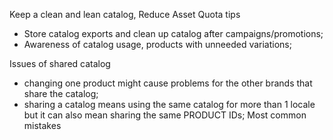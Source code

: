 Keep a clean and lean catalog, Reduce Asset Quota tips
- Store catalog exports and clean up catalog after campaigns/promotions;
- Awareness of catalog usage, products with unneeded variations;
  
Issues of shared catalog
- changing one product might cause problems for the other brands that share the catalog;
- sharing a catalog means using the same catalog for more than 1 locale but it can also mean sharing the same PRODUCT IDs;
Most common mistakes